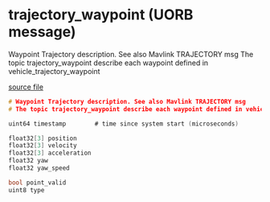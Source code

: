# trajectory_waypoint (UORB message)

Waypoint Trajectory description. See also Mavlink TRAJECTORY msg The topic trajectory_waypoint describe each waypoint defined in vehicle_trajectory_waypoint

[source file](https://github.com/PX4/PX4-Autopilot/blob/master/msg/trajectory_waypoint.msg)

```c
# Waypoint Trajectory description. See also Mavlink TRAJECTORY msg
# The topic trajectory_waypoint describe each waypoint defined in vehicle_trajectory_waypoint

uint64 timestamp        # time since system start (microseconds)

float32[3] position
float32[3] velocity
float32[3] acceleration
float32 yaw
float32 yaw_speed

bool point_valid
uint8 type

```
